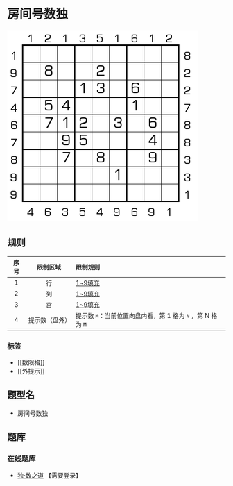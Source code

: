 # 房间号数独

![题](../../../images/sudoku/房间号数独.png)

## 规则

| 序号  |  限制区域   | 限制规则                                    |
|:---:|:-------:|:----------------------------------------|
|  1  |    行    | [1~9填充]                                 |
|  2  |    列    | [1~9填充]                                 |
|  3  |    宫    | [1~9填充]                                 |
|  4  | 提示数（盘外） | 提示数 `M`：当前位置向盘内看，第 1 格为 `N` ，第 N 格为 `M` |

### 标签

- [[数限格]]
- [[外提示]]

## 题型名

- 房间号数独

## 题库

### 在线题库

- [独·数之道](http://www.sudokufans.org.cn/lx/game.index.php?type=mm3) 【需要登录】

[1~9填充]: ../../../rules.md#1to9填充
